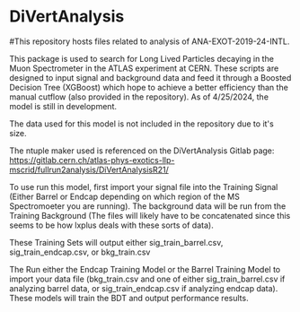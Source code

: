 # DiVertAnalysis
#This repository hosts files related to analysis of ANA-EXOT-2019-24-INTL.

This package is used to search for Long Lived Particles decaying in the Muon Spectrometer in the ATLAS experiment at CERN. These scripts are designed to input signal and background data and feed it through a Boosted Decision Tree (XGBoost) which hope to achieve a better efficiency than the manual cutflow (also provided in the repository). As of 4/25/2024, the model is still in development.


The data used for this model is not included in the repository due to it's size. 

The ntuple maker used is referenced on the DiVertAnalysis Gitlab page: https://gitlab.cern.ch/atlas-phys-exotics-llp-mscrid/fullrun2analysis/DiVertAnalysisR21/

To use run this model, first import your signal file into the Training Signal (Either Barrel or Endcap depending on which region of the MS Spectromoeter you are running). The background data will be run from the Training Background (The files will likely have to be concatenated since this seems to be how lxplus deals with these sorts of data).

These Training Sets will output either sig_train_barrel.csv, sig_train_endcap.csv, or bkg_train.csv

The Run either the Endcap Training Model or the Barrel Training Model to import your data file (bkg_train.csv and one of either sig_train_barrel.csv if analyzing barrel data, or sig_train_endcap.csv if analyzing endcap data). These models will train the BDT and output performance results.
